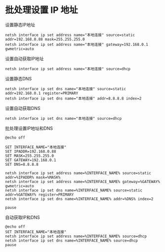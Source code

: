 # 批处理设置 IP 地址              
设置静态IP地址         
```
netsh interface ip set address name="本地连接" source=static addr=192.168.0.88 mask=255.255.255.0
netsh interface ip set address name="本地连接" gateway=192.168.0.1 gwmetric=auto
```
设置自动获取IP地址          
```
netsh interface ip set address name="本地连接" source=dhcp
```
设置静态DNS
```
netsh interface ip set dns name="本地连接" source=static addr=192.168.0.1 register=PRIMARY
netsh interface ip set dns name="本地连接" addr=8.8.8.8 index=2
```
设置自动获取DNS        
```
netsh interface ip set dns name="本地连接" source=dhcp
```

批处理设置IP地址和DNS          
```
@echo off

SET INTERFACE_NAME="本地连接"
SET IPADDR=192.168.0.88
SET MASK=255.255.255.0
SET GATEWAY=192.168.0.1
SET DNS=8.8.8.8

netsh interface ip set address name=%INTERFACE_NAME% source=static addr=%IPADDR% mask=%MASK%
netsh interface ip set address name=%INTERFACE_NAME% gateway=%GATEWAY% gwmetric=auto
netsh interface ip set dns name=%INTERFACE_NAME% source=static addr=%GATEWAY% register=PRIMARY
netsh interface ip set dns name=%INTERFACE_NAME% addr=%DNS% index=2

pause
```
自动获取IP和DNS           
```
@echo off
SET INTERFACE_NAME="本地连接"
netsh interface ip set address name=%INTERFACE_NAME% source=dhcp
netsh interface ip set dns name=%INTERFACE_NAME% source=dhcp
pause
```


